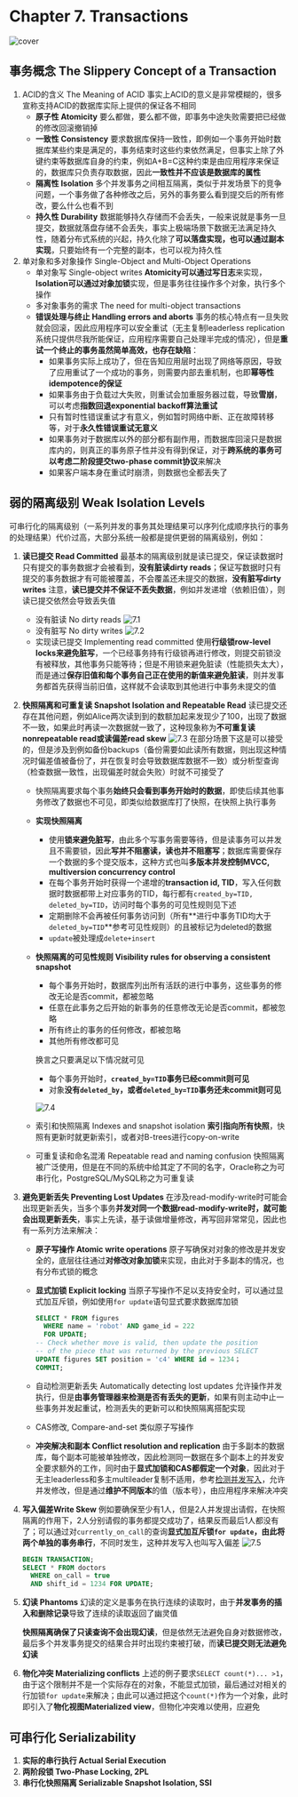 # Chapter 7. Transactions

![cover](images/c7.png)

## 事务概念 The Slippery Concept of a Transaction

1. ACID的含义 The Meaning of ACID
   事实上ACID的意义是非常模糊的，很多宣称支持ACID的数据库实际上提供的保证各不相同
   - **原子性 Atomicity**
     要么都做，要么都不做，即事务中途失败需要把已经做的修改回滚撤销掉
   - **一致性 Consistency**
     要求数据库保持一致性，即例如一个事务开始时数据库某些约束是满足的，事务结束时这些约束依然满足，但事实上除了外键约束等数据库自身的约束，例如A+B=C这种约束是由应用程序来保证的，数据库只负责存取数据，因此**一致性并不应该是数据库的属性**
   - **隔离性 Isolation**
     多个并发事务之间相互隔离，类似于并发场景下的竞争问题，一个事务做了各种修改之后，另外的事务要么看到提交后的所有修改，要么什么也看不到
   - **持久性 Durability**
     数据能够持久存储而不会丢失，一般来说就是事务一旦提交，数据就落盘存储不会丢失，事实上极端场景下数据无法满足持久性，随着分布式系统的兴起，持久化除了**可以落盘实现，也可以通过副本实现**，只要始终有一个完整的副本，也可以视为持久性
2. 单对象和多对象操作 Single-Object and Multi-Object Operations
   - 单对象写 Single-object writes
     **Atomicity可以通过写日志**来实现，**Isolation可以通过对象加锁**实现，但是事务往往操作多个对象，执行多个操作
   - 多对象事务的需求 The need for multi-object transactions
   - **错误处理与终止 Handling errors and aborts**
     事务的核心特点有一旦失败就会回滚，因此应用程序可以安全重试（无主复制leaderless replication系统只提供尽我所能保证，应用程序需要自己处理半完成的情况），但是**重试一个终止的事务虽然简单高效，也存在缺陷**：
     - 如果事务实际上成功了，但在告知应用层时出现了网络等原因，导致了应用重试了一个成功的事务，则需要内部去重机制，也即**幂等性idempotence的保证**
     - 如果事务由于负载过大失败，则重试会加重服务器过载，导致**雪崩**，可以考虑**指数回退exponential backoff算法重试**
     - 只有暂时性错误重试才有意义，例如暂时网络中断、正在故障转移等，对于**永久性错误重试无意义**
     - 如果事务对于数据库以外的部分都有副作用，而数据库回滚只是数据库内的，则真正的事务原子性并没有得到保证，对于**跨系统的事务可以考虑二阶段提交two-phase commit协议**来解决
     - 如果客户端本身在重试时崩溃，则数据也全都丢失了

## 弱的隔离级别 Weak Isolation Levels

可串行化的隔离级别（一系列并发的事务其处理结果可以序列化成顺序执行的事务的处理结果）代价过高，大部分系统一般都是提供更弱的隔离级别，例如：

1. **读已提交 Read Committed**
    最基本的隔离级别就是读已提交，保证读数据时只有提交的事务数据才会被看到，**没有脏读dirty reads**；保证写数据时只有提交的事务数据才有可能被覆盖，不会覆盖还未提交的数据，**没有脏写dirty writes**
    注意，**读已提交并不保证不丢失数据**，例如并发递增（依赖旧值），则读已提交依然会导致丢失值
    - 没有脏读 No dirty reads
      ![7.1](images/7.1.png)
    - 没有脏写 No dirty writes
      ![7.2](images/7.2.png)
    - 实现读已提交 Implementing read committed
      使用**行级锁row-level locks来避免脏写**，一个已经事务持有行级锁再进行修改，则提交前锁没有被释放，其他事务只能等待；但是不用锁来避免脏读（性能损失太大），而是通过**保存旧值和每个事务自己正在使用的新值来避免脏读**，则并发事务都首先获得当前旧值，这样就不会读取到其他进行中事务未提交的值
2. **快照隔离和可重复读 Snapshot Isolation and Repeatable Read**
    读已提交还存在其他问题，例如Alice两次读到到的数额加起来发现少了100，出现了数据不一致，如果此时再读一次数据就一致了，这种现象称为**不可重复读nonrepeatable read或读偏差read skew**
    ![7.3](images/7.3.png)
    在部分场景下这是可以接受的，但是涉及到例如备份backups（备份需要如此读所有数据，则出现这种情况时偏差值被备份了，并在恢复时会导致数据库数据不一致）或分析型查询（检查数据一致性，出现偏差时就会失败）时就不可接受了
    - 快照隔离要求每个事务**始终只会看到事务开始时的数据**，即使后续其他事务修改了数据也不可见，即类似给数据库打了快照，在快照上执行事务
    - **实现快照隔离**
      - 使用**锁来避免脏写**，由此多个写事务需要等待，但是读事务可以并发且不需要锁，因此**写并不阻塞读，读也并不阻塞写**；数据库需要保存一个数据的多个提交版本，这种方式也叫**多版本并发控制MVCC, multiversion concurrency control**
      - 在每个事务开始时获得一个递增的**transaction id, TID**，写入任何数据时数据都带上对应事务的TID，每行都有`created_by=TID, deleted_by=TID`，访问时每个事务的可见性规则见下述
      - 定期删除不会再被任何事务访问到（所有**进行中事务TID均大于`deleted_by=TID`**参考可见性规则）的且被标记为deleted的数据
      - `update`被处理成`delete+insert`
    - **快照隔离的可见性规则 Visibility rules for observing a consistent snapshot**
      - 每个事务开始时，数据库列出所有活跃的进行中事务，这些事务的修改无论是否commit，都被忽略
      - 任意在此事务之后开始的新事务的任意修改无论是否commit，都被忽略
      - 所有终止的事务的任何修改，都被忽略
      - 其他所有修改都可见

      换言之只要满足以下情况就可见

      - 每个事务开始时，**`created_by=TID`事务已经commit则可见**
      - 对象**没有`deleted_by`，或者`deleted_by=TID`事务还未commit则可见**

      ![7.4](images/7.4.png)

    - 索引和快照隔离 Indexes and snapshot isolation
      **索引指向所有快照**，快照有更新时就更新索引，或者对B-trees进行copy-on-write
    - 可重复读和命名混淆 Repeatable read and naming confusion
      快照隔离被广泛使用，但是在不同的系统中给其定了不同的名字，Oracle称之为可串行化，PostgreSQL/MySQL称之为可重复读

3. **避免更新丢失 Preventing Lost Updates**
    在涉及read-modify-write时可能会出现更新丢失，当多个事务**并发对同一个数据read-modify-write时，就可能会出现更新丢失**，事实上先读，基于读做增量修改，再写回非常常见，因此也有一系列方法来解决：
    - **原子写操作 Atomic write operations**
      原子写确保对对象的修改是并发安全的，底层往往通过**对修改对象加锁**来实现，由此对于多副本的情况，也有分布式锁的概念
    - **显式加锁 Explicit locking**
      当原子写操作不足以支持安全时，可以通过显式加互斥锁，例如使用`for update`语句显式要求数据库加锁

      ```SQL
      SELECT * FROM figures
        WHERE name = 'robot' AND game_id = 222
        FOR UPDATE;
      -- Check whether move is valid, then update the position
      -- of the piece that was returned by the previous SELECT
      UPDATE figures SET position = 'c4' WHERE id = 1234；
      COMMIT;
      ```

    - 自动检测更新丢失 Automatically detecting lost updates
      允许操作并发执行，但是**由事务管理器来检测是否有丢失的更新**，如果有则主动中止一些事务并发起重试，检测丢失的更新可以和快照隔离搭配实现
    - CAS修改, Compare-and-set
      类似原子写操作
    - **冲突解决和副本 Conflict resolution and replication**
      由于多副本的数据库，每个副本可能被单独修改，因此检测同一数据在多个副本上的并发安全要求额外的工作，同时由于**显式加锁和CAS都假定一个对象**，因此对于无主leaderless和多主multileader复制不适用，参考[检测并发写入](https://github.com/JasonYuchen/notes/blob/master/ddia/05.Replication.md#4-%E6%A3%80%E6%B5%8B%E5%B9%B6%E5%8F%91%E5%86%99%E5%85%A5-detecting-concurrent-writes)，允许并发修改，但是通过**维护不同版本**的值（版本号），由应用程序来解决冲突

4. **写入偏差Write Skew**
    例如要确保至少有1人，但是2人并发提出请假，在快照隔离的作用下，2人分别请假的事务都提交成功了，结果反而最后1人都没有了；可以通过对`currently_on_call`的查询**显式加互斥锁`for update`，由此将两个单独的事务串行**，不同时发生，这种并发写入也叫写入偏差
    ![7.5](images/7.5.png)

    ```SQL
    BEGIN TRANSACTION;
    SELECT * FROM doctors
      WHERE on_call = true
      AND shift_id = 1234 FOR UPDATE;
    ```

5. **幻读 Phantoms**
    幻读的定义是事务在执行连续的读取时，由于**并发事务的插入和删除记录**导致了连续的读取返回了幽灵值

    **快照隔离确保了只读查询不会出现幻读**，但是依然无法避免自身对数据修改，最后多个并发事务提交的结果合并时出现约束被打破，而**读已提交则无法避免幻读**
6. **物化冲突 Materializing conflicts**
    上述的例子要求`SELECT count(*)... >1`，由于这个限制并不是一个实际存在的对象，不能显式加锁，最后通过对相关的行加锁`for update`来解决；由此可以通过把这个`count(*)`作为一个对象，此时即引入了**物化视图Materialized view**，但物化冲突难以使用，应避免

## 可串行化 Serializability

1. **实际的串行执行 Actual Serial Execution**
2. **两阶段锁 Two-Phase Locking, 2PL**
3. **串行化快照隔离 Serializable Snapshot Isolation, SSI**
